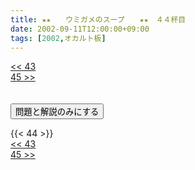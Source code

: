 ```yaml
---
title: ★★　　ウミガメのスープ　　★★　４４杯目
date: 2002-09-11T12:00:00+09:00
tags: [2002,オカルト板]
---
```

<div class="th_left"><a href="../43"><< 43</a></div>
<div class="th_right"><a href="../45">45 >></a></div>
<br><br>
<script src="../../js/cupsoup.js"></script>
<form>
<input type="button" value="問題と解説のみにする" onClick="toggleCupsoup()">
</form>
{{< 44 >}}
<div class="th_left"><a href="../43"><< 43</a></div>
<div class="th_right"><a href="../45">45 >></a></div>